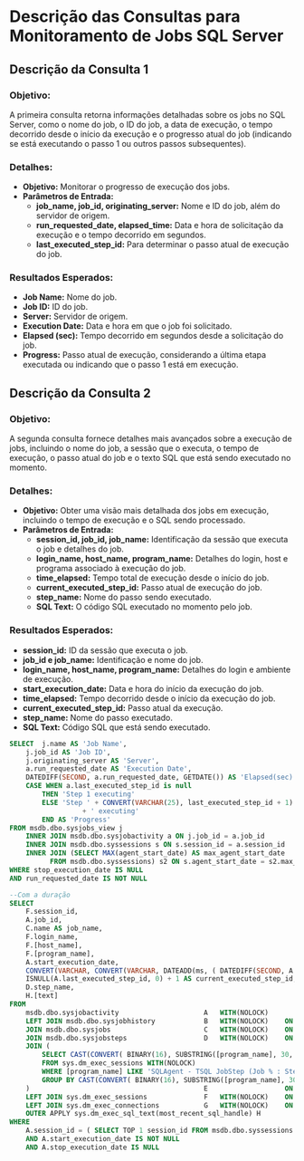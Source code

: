 # Descrição das Consultas para Monitoramento de Jobs SQL Server

## Descrição da Consulta 1

### Objetivo:
A primeira consulta retorna informações detalhadas sobre os jobs no SQL Server, como o nome do job, o ID do job, a data de execução, o tempo decorrido desde o início da execução e o progresso atual do job (indicando se está executando o passo 1 ou outros passos subsequentes).

### Detalhes:
- **Objetivo:** Monitorar o progresso de execução dos jobs.
- **Parâmetros de Entrada:**
  - **job_name, job_id, originating_server:** Nome e ID do job, além do servidor de origem.
  - **run_requested_date, elapsed_time:** Data e hora de solicitação da execução e o tempo decorrido em segundos.
  - **last_executed_step_id:** Para determinar o passo atual de execução do job.
  
### Resultados Esperados:
- **Job Name:** Nome do job.
- **Job ID:** ID do job.
- **Server:** Servidor de origem.
- **Execution Date:** Data e hora em que o job foi solicitado.
- **Elapsed (sec):** Tempo decorrido em segundos desde a solicitação do job.
- **Progress:** Passo atual de execução, considerando a última etapa executada ou indicando que o passo 1 está em execução.

## Descrição da Consulta 2

### Objetivo:
A segunda consulta fornece detalhes mais avançados sobre a execução de jobs, incluindo o nome do job, a sessão que o executa, o tempo de execução, o passo atual do job e o texto SQL que está sendo executado no momento.

### Detalhes:
- **Objetivo:** Obter uma visão mais detalhada dos jobs em execução, incluindo o tempo de execução e o SQL sendo processado.
- **Parâmetros de Entrada:**
  - **session_id, job_id, job_name:** Identificação da sessão que executa o job e detalhes do job.
  - **login_name, host_name, program_name:** Detalhes do login, host e programa associado à execução do job.
  - **time_elapsed:** Tempo total de execução desde o início do job.
  - **current_executed_step_id:** Passo atual de execução do job.
  - **step_name:** Nome do passo sendo executado.
  - **SQL Text:** O código SQL executado no momento pelo job.
  
### Resultados Esperados:
- **session_id:** ID da sessão que executa o job.
- **job_id e job_name:** Identificação e nome do job.
- **login_name, host_name, program_name:** Detalhes do login e ambiente de execução.
- **start_execution_date:** Data e hora do início da execução do job.
- **time_elapsed:** Tempo decorrido desde o início da execução do job.
- **current_executed_step_id:** Passo atual da execução.
- **step_name:** Nome do passo executado.
- **SQL Text:** Código SQL que está sendo executado.

```SQL
SELECT  j.name AS 'Job Name',
    j.job_id AS 'Job ID',
    j.originating_server AS 'Server',
    a.run_requested_date AS 'Execution Date',
    DATEDIFF(SECOND, a.run_requested_date, GETDATE()) AS 'Elapsed(sec)',
    CASE WHEN a.last_executed_step_id is null
        THEN 'Step 1 executing'
        ELSE 'Step ' + CONVERT(VARCHAR(25), last_executed_step_id + 1)
                  + ' executing'
        END AS 'Progress'
FROM msdb.dbo.sysjobs_view j
    INNER JOIN msdb.dbo.sysjobactivity a ON j.job_id = a.job_id
    INNER JOIN msdb.dbo.syssessions s ON s.session_id = a.session_id
    INNER JOIN (SELECT MAX(agent_start_date) AS max_agent_start_date
          FROM msdb.dbo.syssessions) s2 ON s.agent_start_date = s2.max_agent_start_date
WHERE stop_execution_date IS NULL
AND run_requested_date IS NOT NULL
```

```SQL
--Com a duração
SELECT
    F.session_id,
    A.job_id,
    C.name AS job_name,
    F.login_name,
    F.[host_name],
    F.[program_name],
    A.start_execution_date,
    CONVERT(VARCHAR, CONVERT(VARCHAR, DATEADD(ms, ( DATEDIFF(SECOND, A.start_execution_date, GETDATE()) % 86400 ) * 1000, 0), 114)) AS time_elapsed,
    ISNULL(A.last_executed_step_id, 0) + 1 AS current_executed_step_id,
    D.step_name,
    H.[text]
FROM
    msdb.dbo.sysjobactivity                     A   WITH(NOLOCK)
    LEFT JOIN msdb.dbo.sysjobhistory            B   WITH(NOLOCK)    ON A.job_history_id = B.instance_id
    JOIN msdb.dbo.sysjobs                       C   WITH(NOLOCK)    ON A.job_id = C.job_id
    JOIN msdb.dbo.sysjobsteps                   D   WITH(NOLOCK)    ON A.job_id = D.job_id AND ISNULL(A.last_executed_step_id, 0) + 1 = D.step_id
    JOIN (
        SELECT CAST(CONVERT( BINARY(16), SUBSTRING([program_name], 30, 34), 1) AS UNIQUEIDENTIFIER) AS job_id, MAX(login_time) login_time
        FROM sys.dm_exec_sessions WITH(NOLOCK)
        WHERE [program_name] LIKE 'SQLAgent - TSQL JobStep (Job % : Step %)'
        GROUP BY CAST(CONVERT( BINARY(16), SUBSTRING([program_name], 30, 34), 1) AS UNIQUEIDENTIFIER)
    )                                           E                   ON C.job_id = E.job_id
    LEFT JOIN sys.dm_exec_sessions              F   WITH(NOLOCK)    ON E.job_id = (CASE WHEN BINARY_CHECKSUM(SUBSTRING(F.[program_name], 30, 34)) > 0 THEN CAST(TRY_CONVERT( BINARY(16), SUBSTRING(F.[program_name], 30, 34), 1) AS UNIQUEIDENTIFIER) ELSE NULL END) AND E.login_time = F.login_time
    LEFT JOIN sys.dm_exec_connections           G   WITH(NOLOCK)    ON F.session_id = G.session_id
    OUTER APPLY sys.dm_exec_sql_text(most_recent_sql_handle) H
WHERE
    A.session_id = ( SELECT TOP 1 session_id FROM msdb.dbo.syssessions    WITH(NOLOCK) ORDER BY agent_start_date DESC )
    AND A.start_execution_date IS NOT NULL
    AND A.stop_execution_date IS NULL
```
